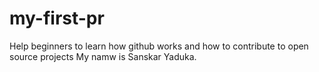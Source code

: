 # my-first-pr
Help beginners to learn how github works and how to contribute to open source projects
My namw is Sanskar Yaduka.
